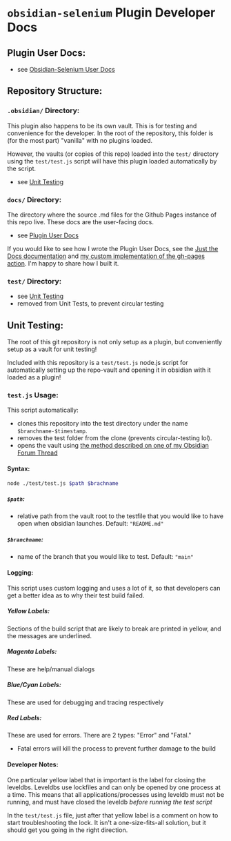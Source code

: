 # `obsidian-selenium` Plugin Developer Docs

## Plugin User Docs:
- see [Obsidian-Selenium User Docs](https://smartguy1196.github.io/obsidian-selenium)

## Repository Structure:

### `.obsidian/` Directory:

This plugin also happens to be its own vault. This is for testing and convenience for the developer. In the root of the repository, this folder is (for the most part) "vanilla" with no plugins loaded.

However, the vaults (or copies of this repo) loaded into the `test/` directory using the `test/test.js` script will have this plugin loaded automatically by the script.
- see [Unit Testing](#unit-testing)

### `docs/` Directory:
The directory where the source .md files for the Github Pages instance of this repo live. These docs are the user-facing docs.
- see [Plugin User Docs](#plugin-user-docs)

If you would like to see how I wrote the Plugin User Docs, see the [Just the Docs documentation](https://just-the-docs.github.io/just-the-docs/) and [my custom implementation of the gh-pages action](https://github.com/smartguy1196/obsidian-selenium/blob/main/.github/workflows/pages.yml). I'm happy to share how I built it.

### `test/` Directory:
- see [Unit Testing](#unit-testing)
- removed from Unit Tests, to prevent circular testing

## Unit Testing:

The root of this git repository is not only setup as a plugin, but conveniently setup as a vault for unit testing!

Included with this repository is a `test/test.js` node.js script for automatically setting up the repo-vault and opening it in obsidian with it loaded as a plugin!

### `test.js` Usage:

This script automatically:
- clones this repository into the test directory under the name `$branchname-$timestamp`. 
- removes the test folder from the clone (prevents circular-testing lol). 
- opens the vault using [the method described on one of my Obsidian Forum Thread](https://forum.obsidian.md/t/using-the-obsidian-appdata-folder-for-unit-testing/54241)

#### Syntax:

```bash
node ./test/test.js $path $brachname
```

##### `$path`:
- relative path from the vault root to the testfile that you would like to have open when obsidian launches. Default: `"README.md"`

##### `$branchname`:
- name of the branch that you would like to test. Default: `"main"`

#### Logging:

This script uses custom logging and uses a lot of it, so that developers can get a better idea as to why their test build failed.

##### Yellow Labels:

Sections of the build script that are likely to break are printed in yellow, and the messages are underlined.

##### Magenta Labels:

These are help/manual dialogs

##### Blue/Cyan Labels:

These are used for debugging and tracing respectively

##### Red Labels:

These are used for errors. There are 2 types: "Error" and "Fatal."
- Fatal errors will kill the process to prevent further damage to the build

#### Developer Notes:

One particular yellow label that is important is the label for closing the leveldbs. Leveldbs use lockfiles and can only be opened by one process at a time. This means that all applications/processes using leveldb must not be running, and must have closed the leveldb *before running the test script*

In the `test/test.js` file, just after that yellow label is a comment on how to start troubleshooting the lock. It isn't a one-size-fits-all solution, but it should get you going in the right direction.